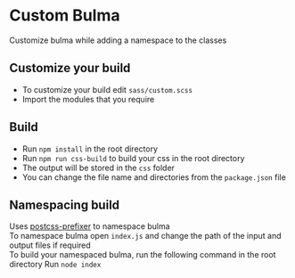 # Custom Bulma
Customize bulma while adding a namespace to the classes

## Customize your build
* To customize your build edit `sass/custom.scss`
* Import the modules that you require

## Build
* Run `npm install` in the root directory
* Run `npm run css-build` to build your css in the root directory
* The output will be stored in the `css` folder
* You can change the file name and directories from the `package.json` file

## Namespacing build
Uses [postcss-prefixer](https://github.com/marceloucker/postcss-prefixer#readme) to namespace bulma <br/>
To namespace bulma open `index.js` and change the path of the input and output files if required <br/>
To build your namespaced bulma, run the following command in the root directory
Run `node index`